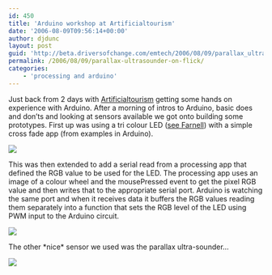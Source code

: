 ```yaml
---
id: 450
title: 'Arduino workshop at Artificialtourism'
date: '2006-08-09T09:56:14+00:00'
author: djdunc
layout: post
guid: 'http://beta.driversofchange.com/emtech/2006/08/09/parallax_ultrasounder_on_flick/'
permalink: /2006/08/09/parallax-ultrasounder-on-flick/
categories:
    - 'processing and arduino'
---
```


Just back from 2 days with [Artificialtourism](http://www.artificialtourism.com/) getting some hands on experience with Arduino. After a morning of intros to Arduino, basic does and don’ts and looking at sensors available we got onto building some prototypes. First up was using a tri colour LED ([see Farnell](http://uk.farnell.com/jsp/endecaSearch/partDetail.jsp?SKU=1168585&N=401)) with a simple cross fade app (from examples in Arduino).

[![](https://i0.wp.com/static.flickr.com/82/210796110_3a6e930407.jpg?w=400)](http://www.flickr.com/photos/96635144@N00/210796110/ "3 colour LED on Flickr - Photo Sharing!")

This was then extended to add a serial read from a processing app that defined the RGB value to be used for the LED. The processing app uses an image of a colour wheel and the mousePressed event to get the pixel RGB value and then writes that to the appropriate serial port. Arduino is watching the same port and when it receives data it buffers the RGB values reading them separately into a function that sets the RGB level of the LED using PWM input to the Arduino circuit.

[![](https://i0.wp.com/static.flickr.com/87/210796137_9a8a634651.jpg?w=400)](http://www.flickr.com/photos/96635144@N00/210796137// "3 colour LED with processing input on Flickr - Photo Sharing!")

The other \*nice\* sensor we used was the parallax ultra-sounder…

[![](https://i0.wp.com/static.flickr.com/57/210796153_4c79088d75.jpg?w=400)](http://www.flickr.com/photos/96635144@N00/210796153/ "parallax ultra-sounder on Flickr - Photo Sharing!")